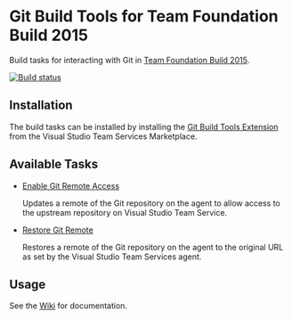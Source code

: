 # Git Build Tools for Team Foundation Build 2015
Build tasks for interacting with Git in [Team Foundation Build 2015](http://go.microsoft.com/fwlink/?LinkId=619385).

[![Build status](https://ci.appveyor.com/api/projects/status/ijnfmhnf9pfa1gvd/branch/master?svg=true)](https://ci.appveyor.com/project/argusnetch/vsts-git-tasks/branch/master)

## Installation
The build tasks can be installed by installing the [Git Build Tools Extension](https://marketplace.visualstudio.com/items/ioz.vsts-git-build-tasks) from the Visual Studio Team Services Marketplace. 

## Available Tasks
* [Enable Git Remote Access](https://github.com/iozag/vsts-git-tasks/blob/master/Tasks/EnableGitRemoteAccess/README.md)

  Updates a remote of the Git repository on the agent to allow access to the upstream repository on Visual Studio Team Service.

* [Restore Git Remote](https://github.com/iozag/vsts-git-tasks/blob/master/Tasks/RestoreGitRemote/README.md)

  Restores a remote of the Git repository on the agent to the original URL as set by the Visual Studio Team Services agent.

## Usage
See the [Wiki](https://github.com/iozag/vsts-git-tasks/wiki) for documentation.
